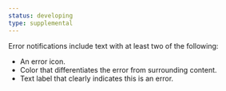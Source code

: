 ```yaml
---
status: developing
type: supplemental
---
```


Error notifications include text with at least two of the following:
* An error icon.
* Color that differentiates the error from surrounding content.
* Text label that clearly indicates this is an error.